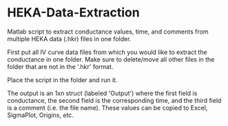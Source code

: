 # HEKA-Data-Extraction

Matlab script to extract conductance values, time, and comments from
multiple HEKA data (.hkr) files in one folder.

First put all IV curve data files from which you would like to extract
the conductance in one folder. Make sure to delete/move all other files 
in the folder that are not in the '.hkr' format.

Place the script in the folder and run it.

The output is an 1xn struct (labeled 'Output') where the first field 
is conductance, the second field is the corresponding time, and the
third field is a comment (i.e. the file name). These values can be copied to
Excel, SigmaPlot, Origins, etc.
